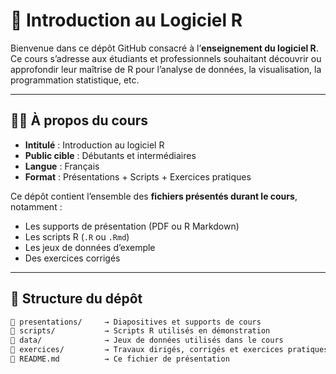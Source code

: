# 📘 Introduction au Logiciel R

Bienvenue dans ce dépôt GitHub consacré à l’**enseignement du logiciel R**.  
Ce cours s’adresse aux étudiants et professionnels souhaitant découvrir ou approfondir leur maîtrise de R pour l’analyse de données, la visualisation, la programmation statistique, etc.

---

## 🧑‍🏫 À propos du cours

- **Intitulé** : Introduction au logiciel R
- **Public cible** : Débutants et intermédiaires
- **Langue** : Français
- **Format** : Présentations + Scripts + Exercices pratiques

Ce dépôt contient l’ensemble des **fichiers présentés durant le cours**, notamment :

- Les supports de présentation (PDF ou R Markdown)
- Les scripts R (`.R` ou `.Rmd`)
- Les jeux de données d’exemple
- Des exercices corrigés

---

## 📂 Structure du dépôt

```bash
📁 presentations/     → Diapositives et supports de cours
📁 scripts/           → Scripts R utilisés en démonstration
📁 data/              → Jeux de données utilisés dans le cours
📁 exercices/         → Travaux dirigés, corrigés et exercices pratiques
📄 README.md          → Ce fichier de présentation
